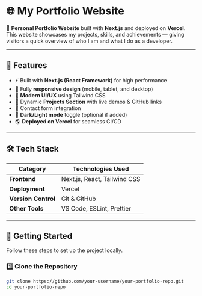 # 🌐 My Portfolio Website

🚀 **Personal Portfolio Website** built with **Next.js** and deployed on **Vercel**.  
This website showcases my projects, skills, and achievements — giving visitors a quick overview of who I am and what I do as a developer.

---

## 🧠 Features

- ⚡ Built with **Next.js (React Framework)** for high performance  
- 📱 Fully **responsive design** (mobile, tablet, and desktop)  
- 🎨 **Modern UI/UX** using Tailwind CSS  
- 💼 Dynamic **Projects Section** with live demos & GitHub links  
- 📩 Contact form integration  
- 🌙 **Dark/Light mode** toggle (optional if added)  
- 🌎 **Deployed on Vercel** for seamless CI/CD

---

## 🛠️ Tech Stack

| Category | Technologies Used |
|-----------|------------------|
| **Frontend** | Next.js, React, Tailwind CSS |
| **Deployment** | Vercel |
| **Version Control** | Git & GitHub |
| **Other Tools** | VS Code, ESLint, Prettier |

---

## 🚀 Getting Started

Follow these steps to set up the project locally.

### 1️⃣ Clone the Repository
```bash
git clone https://github.com/your-username/your-portfolio-repo.git
cd your-portfolio-repo
